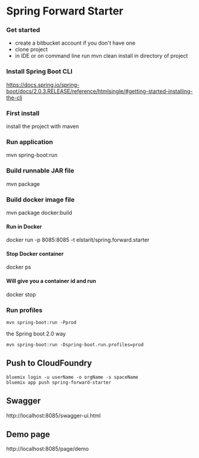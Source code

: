 # Spring Forward Starter

### Get started
- create a bitbucket account if you don't have one
- clone project
- in IDE or on command line run mvn clean install in directory of project

### Install Spring Boot CLI
https://docs.spring.io/spring-boot/docs/2.0.3.RELEASE/reference/htmlsingle/#getting-started-installing-the-cli

### First install
install the project with maven

### Run application
mvn spring-boot:run


### Build runnable JAR file
mvn package

### Build docker image file
mvn package docker:build

#### Run in Docker
docker run -p 8085:8085 -t elstarit/spring.forward.starter

#### Stop Docker container
docker ps

#### Will give you a container id and run

docker stop <containerid>

### Run profiles
```
mvn spring-boot:run -Pprod
```
the Spring boot 2.0 way
```
mvn spring-boot:run -Dspring-boot.run.profiles=prod
```

## Push to CloudFoundry
```
bluemix login -u userName -o orgName -s spaceName
bluemix app push spring-forward-starter
```

## Swagger
http://localhost:8085/swagger-ui.html

## Demo page
http://localhost:8085/page/demo